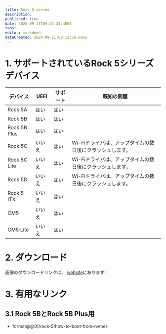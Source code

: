 ```yaml
---
title: Rock 5 series
description:
published: true
date: 2025-09-17T09:37:33.486Z
tags:
editor: markdown
dateCreated: 2024-09-21T09:12:56.606Z
---
```


# 1. サポートされているRock 5シリーズデバイス

| デバイス         | UEFI | サポート | 既知の問題                           |
| ------------ | ---- | ---- | ------------------------------- |
| Rock 5A      | はい   | はい   |                                 |
| Rock 5B      | はい   | はい   |                                 |
| Rock 5B Plus | はい   | はい   |                                 |
| Rock 5C      | いいえ  | はい   | Wi-Fiドライバは、アップタイムの数日後にクラッシュします。 |
| Rock 5C Lite | いいえ  | はい   | Wi-Fiドライバは、アップタイムの数日後にクラッシュします。 |
| Rock 5D      | いいえ  | はい   | Wi-Fiドライバは、アップタイムの数日後にクラッシュします。 |
| Rock 5 ITX   | いいえ  | はい   |                                 |
| CM5          | いいえ  | はい   |                                 |
| CM5 Lite     | いいえ  | はい   |                                 |

# 2. ダウンロード

画像のダウンロードリンクは、 [website](https://bredos.org/download.html)にあります!

# 3. 有用なリンク

## 3.1 Rock 5BとRock 5B Plus用

- format@@0(/rock-5/how-to-boot-from-nvme)

